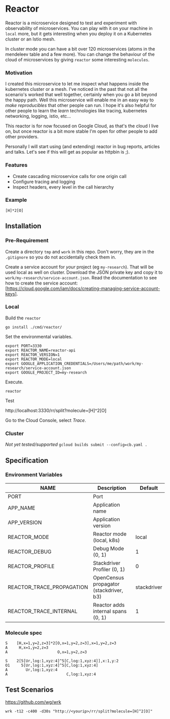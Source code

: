 # Reactor

Reactor is a microservice designed to test and experiment with observability of microservices. You can play with it
on your machine in `local` more, but it gets interesting when you deploy it on a Kubernetes cluster or an Istio mesh.

In cluster mode you can have a bit over 120 microservices (atoms in the mendeleev table and a few more). You can change
the behaviour of the cloud of microservices by giving `reactor` some interesting `molecules`.

### Motivation

I created this microservice to let me inspect what happens inside the kubernetes cluster or a mesh. I've noticed in the
past that not all the scenario's worked that well together, certainly when you go a bit beyond the happy path. Well this
microservice will enable me in an easy way to *make reproducibles* that other people can run. I hope it's also helpful
for other people to learn the *learn* technologies like tracing, kubernetes networking, logging, istio, etc...

This reactor is for now focused on Google Cloud, as that's the cloud I live on, but once reactor is a bit more stable
I'm open for other people to add other providers.

Personally I will start using (and extending) reactor in bug reports, articles and talks. Let's see if this will get
as popular as httpbin is ;).

### Features

* Create cascading microservice calls for one origin call
* Configure tracing and logging
* Inspect headers, every level in the call hierarchy

### Example

`[H]*2[O]`

## Installation

### Pre-Requirement

Create a directory `tmp` and `work` in this repo. Don't worry, they are in the `.gitignore` so you do not accidentally
check them in.

Create a service account for *your* project (eg `my-research`). That will be used local as well on cluster. Download
the JSON private key and copy it to `work/my-research/service-account.json`. Read the documentation to see how to
create the service account:  [https://cloud.google.com/iam/docs/creating-managing-service-account-keys].

### Local

Build the `reactor`

`go install ./cmd/reactor/`

Set the environmental variables.

```
export PORT=3330
export REACTOR_NAME=reactor-api
export REACTOR_VERSION=1
export REACTOR_MODE=local
export GOOGLE_APPLICATION_CREDENTIALS=/Users/me/path/work/my-research/service-account.json
export GOOGLE_PROJECT_ID=my-research
```

Execute.

`reactor`

Test

http://localhost:3330/rr/split?molecule=[H]^2[O]

Go to the Cloud Console, select *Trace*.

### Cluster

*Not yet tested/supported*
`gcloud builds submit --config=cb.yaml .`


## Specification

### Environment Variables

NAME | Description | Default
---- | ----------- | -------
PORT | Port |
APP_NAME | Application name |
APP_VERSION | Application version |
REACTOR_MODE | Reactor mode (local, k8s) | local
REACTOR_DEBUG | Debug Mode (0, 1) | 1
REACTOR_PROFILE | Stackdriver Profiler (0, 1) | 0
REACTOR_TRACE_PROPAGATION | OpenCensus propagator (stackdriver, b3)  | stackdriver
REACTOR_TRACE_INTERNAL | Reactor adds internal spans (0, 1) | 1



### Molecule spec


```
S    [H,x=1,y=2,z=3]*2[O,x=1,y=2,z=3],x=1,y=2,z=3
A     H,x=1,y=2,z=3
A                      O,x=1,y=2,z=3
```


```
S    2[5[Ur,log:1,xyz:4]^5[C,log:1,xyz:4]],x:1,y:2
O1     5[Ur,log:1,xyz:4]^5[C,log:1,xyz:4]
A        Ur,log:1,xyz:4
A                          C,log:1,xyz:4
```

## Test Scenarios

https://github.com/wg/wrk

`wrk -t12 -c400 -d30s "http://<yourip>/rr/split?molecule=[H]^2[O]"`

